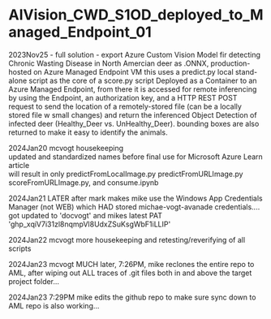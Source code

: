 # AIVision_CWD_S1OD_deployed_to_Managed_Endpoint_01
2023Nov25 - full solution - export Azure Custom Vision Model fir detecting Chronic Wasting Disease in North Amercian deer as .ONNX, production-hosted on Azure Managed Endpoint VM
this uses a predict.py local stand-alone script as the core of a score.py script Deployed as a Container to an Azure Managed Endpoint, from there it is accessed for remote inferencing
by using the Endpoint, an authorization key, and a HTTP REST POST request to send the location of a remotely-stored file (can be a locally stored file w small changes) and return
the inferenced Object Detection of infected deer (Healthy_Deer vs. UnHealthy_Deer).  bounding boxes are also returned to make it easy to identify the animals.  

2024Jan20 mcvogt housekeeping  
updated and standardized names before final use for Microsoft Azure Learn article  
will result in only predictFromLocalImage.py predictFromURLImage.py scoreFromURLImage.py, and consume.ipynb  


2024Jan21 LATER after mark makes mike use the Windows App Credentials Manager (not WEB) which HAD stored michae-vogt-avanade   credentials....   got updated to 'docvogt' and mikes latest PAT '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'   

2024Jan22 mcvogt more housekeeping and retesting/reverifying of all scripts  

2024Jan23 mcvogt MUCH later, 7:26PM, mike reclones the entire repo to AML, after wiping out ALL traces of .git files both in and above the target project folder...

2024Jan23 7:29PM mike edits the github repo to make sure sync down to AML repo is also working...
